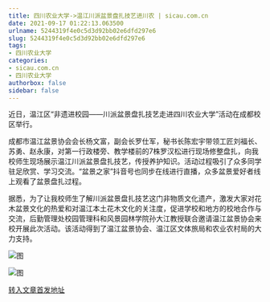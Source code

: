 ```yaml
---
title: 四川农业大学->温江川派盆景盘扎技艺进川农 | sicau.com.cn
date: 2021-09-17 01:22:13.063500
urlname: 5244319f4e0c5d3d92bb02e6dfd297e6
slug: 5244319f4e0c5d3d92bb02e6dfd297e6
tags: 
- 四川农业大学
categories:
- sicau.com.cn
- 四川农业大学
authorbox: false
sidebar: false
---
```

近日，温江区“非遗进校园——川派盆景盘扎技艺走进四川农业大学”活动在成都校区举行。

成都市温江盆景协会会长杨文富，副会长罗仕军，秘书长陈宏宇带领工匠刘福长、苏勇、赵永康，对第一行政楼旁、教学楼前的7株罗汉松进行现场修整盘扎，向我校师生现场展示温江川派盆景盘扎技艺，传授养护知识。活动过程吸引了众多同学驻足欣赏、学习交流。“盆景之家”抖音号也同步在线进行直播，众多盆景爱好者线上观看了盆景盘扎过程。

<!--more-->

据悉，为了让我校师生了解川派盆景盘扎技艺这门非物质文化遗产，激发大家对花木盆景文化的热爱和对温江本土花木文化的关注度，促进学校和地方的校地合作与交流，后勤管理处校园管理科和风景园林学院孙大江教授联合邀请温江盆景协会来校开展此次活动。该活动得到了温江盆景协会、温江区文体旅局和农业农村局的大力支持。

![图](https://news.sicau.edu.cn/__local/D/76/A2/DD87AE146B864D9F7E00D492347_260E174A_1397D9.png)

![图](https://news.sicau.edu.cn/__local/5/55/75/162F4564CE9B5FCA96E3C156246_685C9C21_185D41.png)

[转入文章首发地址](https://news.sicau.edu.cn/info/1078/64422.htm)